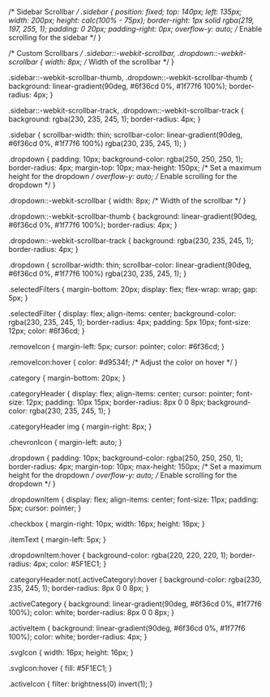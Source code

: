 /* Sidebar Scrollbar */
.sidebar {
  position: fixed;
  top: 140px;
  left: 135px;
  width: 200px;
  height: calc(100% - 75px);
  border-right: 1px solid rgba(219, 197, 255, 1);
  padding: 0 20px;
  padding-right: 0px;
  overflow-y: auto; /* Enable scrolling for the sidebar */
}

/* Custom Scrollbars */
.sidebar::-webkit-scrollbar,
.dropdown::-webkit-scrollbar {
  width: 8px; /* Width of the scrollbar */
}

.sidebar::-webkit-scrollbar-thumb,
.dropdown::-webkit-scrollbar-thumb {
  background: linear-gradient(90deg, #6f36cd 0%, #1f77f6 100%);
  border-radius: 4px;
}

.sidebar::-webkit-scrollbar-track,
.dropdown::-webkit-scrollbar-track {
  background: rgba(230, 235, 245, 1);
  border-radius: 4px;
}

.sidebar {
  scrollbar-width: thin;
  scrollbar-color: linear-gradient(90deg, #6f36cd 0%, #1f77f6 100%) rgba(230, 235, 245, 1);
}

.dropdown {
  padding: 10px;
  background-color: rgba(250, 250, 250, 1);
  border-radius: 4px;
  margin-top: 10px;
  max-height: 150px; /* Set a maximum height for the dropdown */
  overflow-y: auto; /* Enable scrolling for the dropdown */
}

.dropdown::-webkit-scrollbar {
  width: 8px; /* Width of the scrollbar */
}

.dropdown::-webkit-scrollbar-thumb {
  background: linear-gradient(90deg, #6f36cd 0%, #1f77f6 100%);
  border-radius: 4px;
}

.dropdown::-webkit-scrollbar-track {
  background: rgba(230, 235, 245, 1);
  border-radius: 4px;
}

.dropdown {
  scrollbar-width: thin;
  scrollbar-color: linear-gradient(90deg, #6f36cd 0%, #1f77f6 100%) rgba(230, 235, 245, 1);
}

.selectedFilters {
  margin-bottom: 20px;
  display: flex;
  flex-wrap: wrap;
  gap: 5px;
}

.selectedFilter {
  display: flex;
  align-items: center;
  background-color: rgba(230, 235, 245, 1);
  border-radius: 4px;
  padding: 5px 10px;
  font-size: 12px;
  color: #6f36cd;
}

.removeIcon {
  margin-left: 5px;
  cursor: pointer;
  color: #6f36cd;
}

.removeIcon:hover {
  color: #d9534f; /* Adjust the color on hover */
}

.category {
  margin-bottom: 20px;
}

.categoryHeader {
  display: flex;
  align-items: center;
  cursor: pointer;
  font-size: 12px;
  padding: 10px 15px;
  border-radius: 8px 0 0 8px;
  background-color: rgba(230, 235, 245, 1);
}

.categoryHeader img {
  margin-right: 8px;
}

.chevronIcon {
  margin-left: auto;
}

.dropdown {
  padding: 10px;
  background-color: rgba(250, 250, 250, 1);
  border-radius: 4px;
  margin-top: 10px;
  max-height: 150px; /* Set a maximum height for the dropdown */
  overflow-y: auto; /* Enable scrolling for the dropdown */
}

.dropdownItem {
  display: flex;
  align-items: center;
  font-size: 11px;
  padding: 5px;
  cursor: pointer;
}

.checkbox {
  margin-right: 10px;
  width: 16px;
  height: 16px;
}

.itemText {
  margin-left: 5px;
}

.dropdownItem:hover {
  background-color: rgba(220, 220, 220, 1);
  border-radius: 4px;
  color: #5F1EC1;
}

.categoryHeader:not(.activeCategory):hover {
  background-color: rgba(230, 235, 245, 1);
  border-radius: 8px 0 0 8px;
}

.activeCategory {
  background: linear-gradient(90deg, #6f36cd 0%, #1f77f6 100%);
  color: white;
  border-radius: 8px 0 0 8px;
}

.activeItem {
  background: linear-gradient(90deg, #6f36cd 0%, #1f77f6 100%);
  color: white;
  border-radius: 4px;
}

.svgIcon {
  width: 16px;
  height: 16px;
}

.svgIcon:hover {
  fill: #5F1EC1;
}

.activeIcon {
  filter: brightness(0) invert(1);
}

